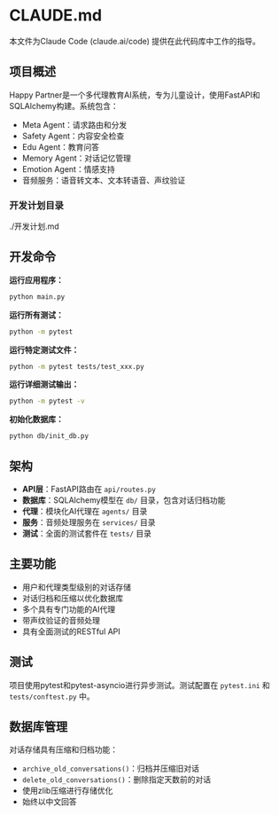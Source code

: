 # CLAUDE.md

本文件为Claude Code (claude.ai/code) 提供在此代码库中工作的指导。

## 项目概述

Happy Partner是一个多代理教育AI系统，专为儿童设计，使用FastAPI和SQLAlchemy构建。系统包含：
- Meta Agent：请求路由和分发
- Safety Agent：内容安全检查
- Edu Agent：教育问答
- Memory Agent：对话记忆管理
- Emotion Agent：情感支持
- 音频服务：语音转文本、文本转语音、声纹验证

### 开发计划目录
./开发计划.md

## 开发命令

**运行应用程序：**
```bash
python main.py
```

**运行所有测试：**
```bash
python -m pytest
```

**运行特定测试文件：**
```bash
python -m pytest tests/test_xxx.py
```

**运行详细测试输出：**
```bash
python -m pytest -v
```

**初始化数据库：**
```bash
python db/init_db.py
```

## 架构

- **API层**：FastAPI路由在 `api/routes.py`
- **数据库**：SQLAlchemy模型在 `db/` 目录，包含对话归档功能
- **代理**：模块化AI代理在 `agents/` 目录
- **服务**：音频处理服务在 `services/` 目录
- **测试**：全面的测试套件在 `tests/` 目录

## 主要功能

- 用户和代理类型级别的对话存储
- 对话归档和压缩以优化数据库
- 多个具有专门功能的AI代理
- 带声纹验证的音频处理
- 具有全面测试的RESTful API

## 测试

项目使用pytest和pytest-asyncio进行异步测试。测试配置在 `pytest.ini` 和 `tests/conftest.py` 中。

## 数据库管理

对话存储具有压缩和归档功能：
- `archive_old_conversations()`：归档并压缩旧对话
- `delete_old_conversations()`：删除指定天数前的对话
- 使用zlib压缩进行存储优化
- 始终以中文回答